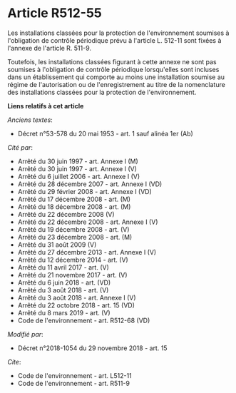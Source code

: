 # Article R512-55

Les installations classées pour la protection de l'environnement soumises à l'obligation de contrôle périodique prévu à
l'article L. 512-11 sont fixées à l'annexe de l'article R. 511-9.

Toutefois, les installations classées figurant à cette annexe ne sont pas soumises à l'obligation de contrôle périodique
lorsqu'elles sont incluses dans un établissement qui comporte au moins une installation soumise au régime de l'autorisation
ou de l'enregistrement au titre de la nomenclature des installations classées pour la protection de l'environnement.

**Liens relatifs à cet article**

_Anciens textes_:

  - Décret n°53-578 du 20 mai 1953 - art. 1 sauf alinéa 1er (Ab)

_Cité par_:

  - Arrêté du 30 juin 1997 - art. Annexe I (M)
  - Arrêté du 30 juin 1997 - art. Annexe I (V)
  - Arrêté du 6 juillet 2006 - art. Annexe I (V)
  - Arrêté du 28 décembre 2007 - art. Annexe I (VD)
  - Arrêté du 29 février 2008 - art. Annexe I (VD)
  - Arrêté du 17 décembre 2008 - art. (M)
  - Arrêté du 18 décembre 2008 - art. (M)
  - Arrêté du 22 décembre 2008 (V)
  - Arrêté du 22 décembre 2008 - art. Annexe I (V)
  - Arrêté du 19 décembre 2008 - art. (V)
  - Arrêté du 23 décembre 2008 - art. (M)
  - Arrêté du 31 août 2009 (V)
  - Arrêté du 27 décembre 2013 - art. Annexe I (V)
  - Arrêté du 12 décembre 2014 - art. (V)
  - Arrêté du 11 avril 2017 - art. (V)
  - Arrêté du 21 novembre 2017 - art. (V)
  - Arrêté du 6 juin 2018 - art. (VD)
  - Arrêté du 3 août 2018 - art. (V)
  - Arrêté du 3 août 2018 - art. Annexe I (V)
  - Arrêté du 22 octobre 2018 - art. 15 (VD)
  - Arrêté du 8 mars 2019 - art. (V)
  - Code de l'environnement - art. R512-68 (VD)

_Modifié par_:

  - Décret n°2018-1054 du 29 novembre 2018 - art. 15

_Cite_:

  - Code de l'environnement - art. L512-11
  - Code de l'environnement - art. R511-9
